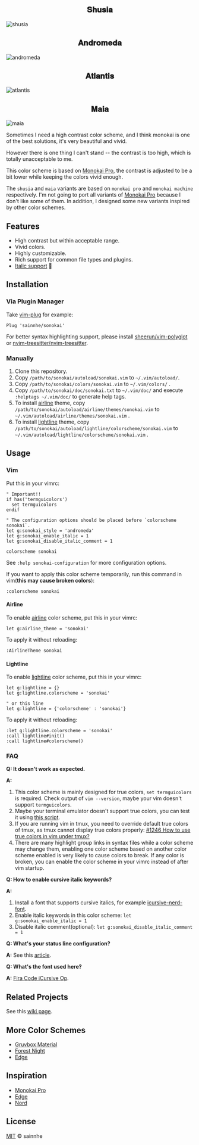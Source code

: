 <h2 align="center">
𝐒𝐡𝐮𝐬𝐢𝐚
</h2>

![shusia](https://user-images.githubusercontent.com/37491630/74803125-bd8e0600-52d3-11ea-824e-842da1c20180.png)

<h2 align="center">
𝐀𝐧𝐝𝐫𝐨𝐦𝐞𝐝𝐚
</h2>

![andromeda](https://user-images.githubusercontent.com/37491630/74803129-bf57c980-52d3-11ea-9393-1892b80f5e9c.png)

<h2 align="center">
𝐀𝐭𝐥𝐚𝐧𝐭𝐢𝐬
</h2>

![atlantis](https://user-images.githubusercontent.com/37491630/74803131-c1218d00-52d3-11ea-80da-de2901bc4f84.png)

<h2 align="center">
𝐌𝐚𝐢𝐚
</h2>

![maia](https://user-images.githubusercontent.com/37491630/74803138-c383e700-52d3-11ea-85a0-7f814fa81f61.png)

Sometimes I need a high contrast color scheme, and I think monokai is one of the best solutions, it's very beautiful and vivid.

However there is one thing I can't stand -- the contrast is too high, which is totally unacceptable to me.

This color scheme is based on [Monokai Pro](https://monokai.pro/vscode), the contrast is adjusted to be a bit lower while keeping the colors vivid enough.

The `shusia` and `maia` variants are based on `monokai pro` and `monokai machine` respectively. I'm not going to port all variants of [Monokai Pro](https://monokai.pro/vscode) because I don't like some of them. In addition, I designed some new variants inspired by other color schemes.

## Features

- High contrast but within acceptable range.
- Vivid colors.
- Highly customizable.
- Rich support for common file types and plugins.
- [Italic support](https://github.com/sainnhe/icursive-nerd-font) 🎉

## Installation

### Via Plugin Manager

Take [vim-plug](https://github.com/junegunn/vim-plug) for example:

```vim
Plug 'sainnhe/sonokai'
```

For better syntax highlighting support, please install [sheerun/vim-polyglot](https://github.com/sheerun/vim-polyglot) or [nvim-treesitter/nvim-treesitter](https://github.com/nvim-treesitter/nvim-treesitter).

### Manually

1. Clone this repository.
2. Copy `/path/to/sonokai/autoload/sonokai.vim` to `~/.vim/autoload/`.
3. Copy `/path/to/sonokai/colors/sonokai.vim` to `~/.vim/colors/` .
4. Copy `/path/to/sonokai/doc/sonokai.txt` to `~/.vim/doc/` and execute `:helptags ~/.vim/doc/` to generate help tags.
5. To install [airline](https://github.com/vim-airline/vim-airline) theme, copy `/path/to/sonokai/autoload/airline/themes/sonokai.vim` to `~/.vim/autoload/airline/themes/sonokai.vim` .
6. To install [lightline](https://github.com/itchyny/lightline.vim) theme, copy `/path/to/sonokai/autoload/lightline/colorscheme/sonokai.vim` to `~/.vim/autoload/lightline/colorscheme/sonokai.vim` .

## Usage

### Vim

Put this in your vimrc:

```vim
" Important!!
if has('termguicolors')
  set termguicolors
endif

" The configuration options should be placed before `colorscheme sonokai`.
let g:sonokai_style = 'andromeda'
let g:sonokai_enable_italic = 1
let g:sonokai_disable_italic_comment = 1

colorscheme sonokai
```

See `:help sonokai-configuration` for more configuration options.

If you want to apply this color scheme temporarily, run this command in vim(**this may cause broken colors**):

```vim
:colorscheme sonokai
```

#### Airline

To enable [airline](https://github.com/vim-airline/vim-airline) color scheme, put this in your vimrc:

```vim
let g:airline_theme = 'sonokai'
```

To apply it without reloading:

```vim
:AirlineTheme sonokai
```

#### Lightline

To enable [lightline](https://github.com/itchyny/lightline.vim) color scheme, put this in your vimrc:

```vim
let g:lightline = {}
let g:lightline.colorscheme = 'sonokai'

" or this line
let g:lightline = {'colorscheme' : 'sonokai'}
```

To apply it without reloading:

```vim
:let g:lightline.colorscheme = 'sonokai'
:call lightline#init()
:call lightline#colorscheme()
```

### FAQ

**Q: It doesn't work as expected.**

**A:**

1. This color scheme is mainly designed for true colors, `set termguicolors` is required. Check output of `vim --version`, maybe your vim doesn't support `termguicolors`.
2. Maybe your terminal emulator doesn't support true colors, you can test it using [this script](https://unix.stackexchange.com/questions/404414/print-true-color-24-bit-test-pattern).
3. If you are running vim in tmux, you need to override default true colors of tmux, as tmux cannot display true colors properly: [#1246 How to use true colors in vim under tmux?](https://github.com/tmux/tmux/issues/1246)
4. There are many highlight group links in syntax files while a color scheme may change them, enabling one color scheme based on another color scheme enabled is very likely to cause colors to break. If any color is broken, you can enable the color scheme in your vimrc instead of after vim startup.

**Q: How to enable cursive italic keywords?**

**A:**

1. Install a font that supports cursive italics, for example [icursive-nerd-font](https://github.com/sainnhe/icursive-nerd-font).
2. Enable italic keywords in this color scheme: `let g:sonokai_enable_italic = 1`
3. Disable italic comment(optional): `let g:sonokai_disable_italic_comment = 1`

**Q: What's your status line configuration?**

**A:** See this [article](https://www.sainnhe.dev/post/status-line-config/).

**Q: What's the font used here?**

**A:** [Fira Code iCursive Op](https://github.com/sainnhe/icursive-nerd-font).

## Related Projects

See this [wiki page](https://github.com/sainnhe/sonokai/wiki/Related-Projects).

## More Color Schemes

- [Gruvbox Material](https://github.com/sainnhe/gruvbox-material)
- [Forest Night](https://github.com/sainnhe/forest-night)
- [Edge](https://github.com/sainnhe/edge)

## Inspiration

- [Monokai Pro](https://monokai.pro/vscode)
- [Edge](https://github.com/sainnhe/edge)
- [Nord](https://www.nordtheme.com)

## License

[MIT](./LICENSE) © sainnhe
